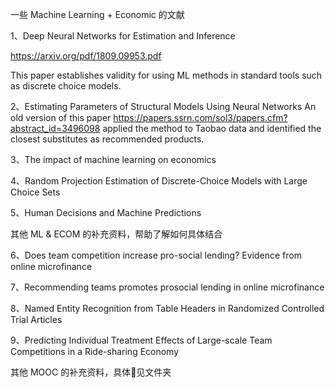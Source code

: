 一些 Machine Learning + Economic 的文献

1、Deep Neural Networks for Estimation and Inference

https://arxiv.org/pdf/1809.09953.pdf

This paper establishes validity for using ML methods in standard tools such as discrete choice models.

2、Estimating Parameters of Structural Models Using Neural Networks
An old version of this paper https://papers.ssrn.com/sol3/papers.cfm?abstract_id=3496098 applied the method to Taobao data and identified the closest substitutes as recommended products.

3、The impact of machine learning on economics

4、Random Projection Estimation of Discrete-Choice Models with Large Choice Sets

5、Human Decisions and Machine Predictions

其他 ML & ECOM 的补充资料，帮助了解如何具体结合

6、Does team competition increase pro-social lending? Evidence from online microfinance

7、Recommending teams promotes prosocial lending in online microfinance

8、Named Entity Recognition from Table Headers in Randomized Controlled Trial Articles

9、Predicting Individual Treatment Effects of Large-scale Team Competitions in a Ride-sharing Economy

其他 MOOC 的补充资料，具体见文件夹